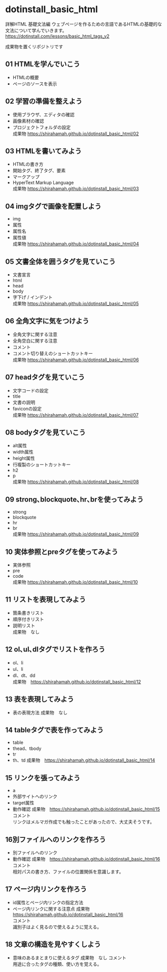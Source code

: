 # dotinstall_basic_html

詳解HTML 基礎文法編
ウェブページを作るための言語であるHTMLの基礎的な文法について学んでいきます。
https://dotinstall.com/lessons/basic_html_tags_v2

成果物を置くリポジトリです

## 01 HTMLを学んでいこう
- HTMLの概要
- ページのソースを表示

## 02 学習の準備を整えよう
- 使用ブラウザ、エディタの確認
- 画像素材の確認
- プロジェクトフォルダの設定  
成果物 https://shirahamah.github.io/dotinstall_basic_html/02

## 03 HTMLを書いてみよう
- HTMLの書き方
- 開始タグ、終了タグ、要素
- マークアップ
- HyperText Markup Language  
成果物 https://shirahamah.github.io/dotinstall_basic_html/03

## 04 imgタグで画像を配置しよう
- img
- 属性
- 属性名
- 属性値  
成果物 https://shirahamah.github.io/dotinstall_basic_html/04

## 05 文書全体を囲うタグを見ていこう
- 文書宣言
- html
- head
- body
- 字下げ / インデント  
成果物 https://shirahamah.github.io/dotinstall_basic_html/05

## 06 全角文字に気をつけよう
- 全角文字に関する注意
- 全角空白に関する注意
- コメント
- コメント切り替えのショートカットキー  
成果物 https://shirahamah.github.io/dotinstall_basic_html/06

## 07 headタグを見ていこう
- 文字コードの設定
- title
- 文書の説明
- faviconの設定  
成果物 https://shirahamah.github.io/dotinstall_basic_html/07

## 08 bodyタグを見ていこう 
- alt属性
- width属性
- height属性
- 行複製のショートカットキー
- h2
- p  
成果物 https://shirahamah.github.io/dotinstall_basic_html/08


## 09 strong､blockquote､hr､brを使ってみよう 
- strong
- blockquote
- hr
- br  
成果物 https://shirahamah.github.io/dotinstall_basic_html/09

## 10 実体参照とpreタグを使ってみよう
- 実体参照
- pre
- code  
成果物 https://shirahamah.github.io/dotinstall_basic_html/10

## 11 リストを表現してみよう
- 箇条書きリスト
- 順序付きリスト
- 説明リスト  
成果物　なし

## 12 ol､ul､dlタグでリストを作ろう
- ol、li
- ul、li
- dl、dt、dd  
成果物　https://shirahamah.github.io/dotinstall_basic_html/12

## 13 表を表現してみよう
- 表の表現方法
成果物　なし

## 14 tableタグで表を作ってみよう
- table
- thead、tbody
- tr
- th、td
成果物　https://shirahamah.github.io/dotinstall_basic_html/14

## 15 リンクを張ってみよう 
- a
- 外部サイトへのリンク
- target属性
- 動作確認
成果物　https://shirahamah.github.io/dotinstall_basic_html/15  
コメント  
リンクはメルマガ作成でも触ったことがあったので、大丈夫そうです。

## 16別ファイルへのリンクを作ろう
- 別ファイルへのリンク
- 動作確認
成果物　https://shirahamah.github.io/dotinstall_basic_html/16  
コメント  
相対パスの書き方、ファイルの位置関係を意識します。

## 17 ページ内リンクを作ろう
- id属性とページ内リンクの指定方法
- ページ内リンクに関する注意点
成果物　https://shirahamah.github.io/dotinstall_basic_html/16  
コメント  
識別子はよく見るので使えるように覚える。

## 18 文章の構造を見やすくしよう
- 意味のあるまとまりに使えるタグ
成果物　なし
コメント  
用途に合ったタグの種類、使い方を覚える。